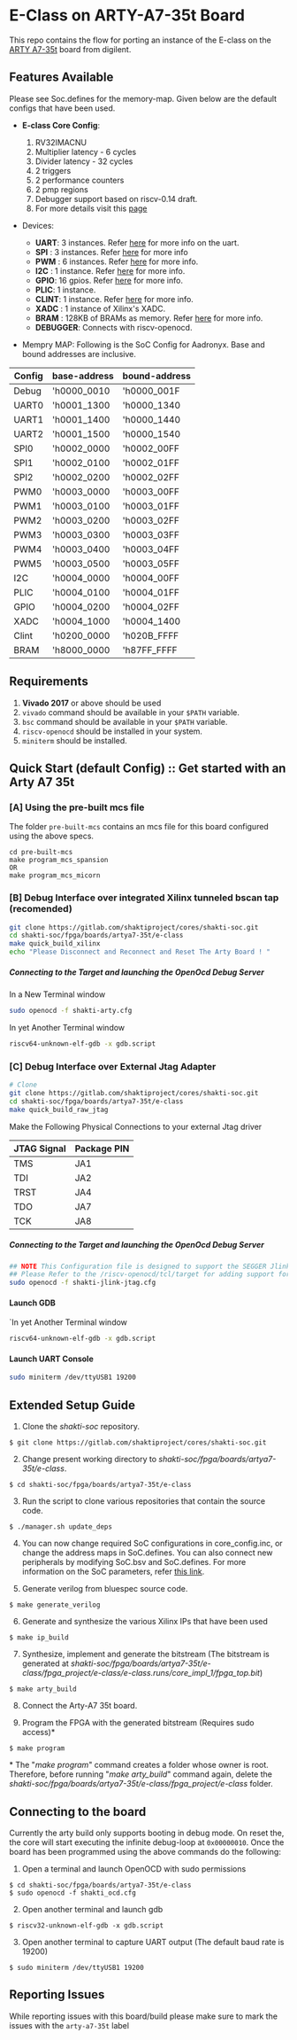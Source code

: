 # E-Class on ARTY-A7-35t Board

This repo contains the flow for porting an instance of the E-class on the [ARTY A7-35t](https://store.digilentinc.com/arty-a7-artix-7-fpga-development-board-for-makers-and-hobbyists/) board from digilent. 

## Features Available
Please see Soc.defines for the memory-map. Given below are the default configs that have been used.

* __E-class Core Config__:
    1. RV32IMACNU
    2. Multiplier latency - 6 cycles
    3. Divider latency - 32 cycles
    4. 2 triggers
    5. 2 performance counters
    6. 2 pmp regions
    7. Debugger support based on riscv-0.14 draft.
    8. For more details visit this [page](https://gitlab.com/shaktiproject/cores/e-class)

* Devices: 
    * __UART__: 3 instances. Refer [here](https://gitlab.com/shaktiproject/uncore/devices/blob/master/uart/uart_driver.c) for more info on the uart.
    * __SPI__ : 3 instances. Refer [here](https://gitlab.com/shaktiproject/uncore/devices/blob/master/spi) for more info
    * __PWM__ : 6 instances. Refer [here](https://gitlab.com/shaktiproject/uncore/devices/blob/master/pwm) for more info.
    * __I2C__ : 1 instance. Refer [here](https://gitlab.com/shaktiproject/uncore/devices/blob/master/i2c) for more info.
    * __GPIO__: 16 gpios. Refer [here](https://gitlab.com/shaktiproject/uncore/devices/blob/master/gpio) for more info.
    * __PLIC__: 1 instance.
    * __CLINT__: 1 instance. Refer [here](https://gitlab.com/shaktiproject/uncore/devices/blob/master/clint/clint.defines) for more info.
    * __XADC__ : 1 instance of Xilinx's XADC.
    * __BRAM__ : 128KB of BRAMs as memory. Refer [here](https://gitlab.com/shaktiproject/uncore/devices/blob/master/bram) for more info.
    * __DEBUGGER__: Connects with riscv-openocd.

* Mempry MAP:
  Following is the SoC Config for Aadronyx. Base and bound addresses are inclusive.

| Config  | base-address| bound-address|
|---------|-------------|--------------|
|Debug    | 'h0000_0010| 'h0000_001F|
|UART0    | 'h0001_1300| 'h0000_1340|
|UART1    | 'h0001_1400| 'h0000_1440|
|UART2    | 'h0001_1500| 'h0000_1540|
|SPI0     | 'h0002_0000| 'h0002_00FF|
|SPI1     | 'h0002_0100| 'h0002_01FF|
|SPI2     | 'h0002_0200| 'h0002_02FF|
|PWM0     | 'h0003_0000| 'h0003_00FF|
|PWM1     | 'h0003_0100| 'h0003_01FF|
|PWM2     | 'h0003_0200| 'h0003_02FF|
|PWM3     | 'h0003_0300| 'h0003_03FF|
|PWM4     | 'h0003_0400| 'h0003_04FF|
|PWM5     | 'h0003_0500| 'h0003_05FF|
|I2C      | 'h0004_0000| 'h0004_00FF|
|PLIC     | 'h0004_0100| 'h0004_01FF|
|GPIO     | 'h0004_0200| 'h0004_02FF|
|XADC     | 'h0004_1000| 'h0004_1400|
|Clint    | 'h0200_0000| 'h020B_FFFF|
|BRAM     | 'h8000_0000| 'h87FF_FFFF|

## Requirements
1. __Vivado 2017__ or above should be used
2. `vivado` command should be available in your `$PATH` variable.
3. `bsc` command should be available in your `$PATH` variable.
4. `riscv-openocd` should be installed in your system.
5. `miniterm` should be installed.

## Quick Start (default Config) :: Get started with an Arty A7 35t

### [A] Using the pre-built mcs file
The folder `pre-built-mcs` contains an mcs file for this board configured using the above specs. 
```
cd pre-built-mcs
make program_mcs_spansion
OR
make program_mcs_micorn
```

### [B] Debug Interface over integrated Xilinx tunneled bscan tap (recomended)
``` bash
git clone https://gitlab.com/shaktiproject/cores/shakti-soc.git
cd shakti-soc/fpga/boards/artya7-35t/e-class
make quick_build_xilinx
echo "Please Disconnect and Reconnect and Reset The Arty Board ! "
```
##### Connecting to the Target and launching the OpenOcd Debug Server
In a New Terminal window     
``` bash
sudo openocd -f shakti-arty.cfg
```
In yet Another Terminal window
``` bash
riscv64-unknown-elf-gdb -x gdb.script
```
### [C] Debug Interface over External Jtag Adapter
```bash
# Clone 
git clone https://gitlab.com/shaktiproject/cores/shakti-soc.git
cd shakti-soc/fpga/boards/artya7-35t/e-class
make quick_build_raw_jtag
```
Make the Following Physical Connections to your external Jtag driver      

| JTAG Signal | Package PIN |
| ----------- | ----------- |
|     TMS     |     JA1     |
|     TDI     |     JA2     |
|     TRST    |     JA4     |
|     TDO     |     JA7     |
|     TCK     |     JA8     |

##### Connecting to the Target and launching the OpenOcd Debug Server
``` bash
## NOTE This Configuration file is designed to support the SEGGER Jlink V10.1+ Jtag Adapters
## Please Refer to the /riscv-openocd/tcl/target for adding support for your Adapter
sudo openocd -f shakti-jlink-jtag.cfg
```

#### Launch GDB
`In yet Another Terminal window      
``` bash
riscv64-unknown-elf-gdb -x gdb.script
```

#### Launch UART Console
```bash
sudo miniterm /dev/ttyUSB1 19200
```

## Extended Setup Guide 

1. Clone the *shakti-soc* repository.
```
$ git clone https://gitlab.com/shaktiproject/cores/shakti-soc.git
```

2. Change present working directory to *shakti-soc/fpga/boards/artya7-35t/e-class*.
```
$ cd shakti-soc/fpga/boards/artya7-35t/e-class
```

3. Run the script to clone various repositories that contain the source code.
```
$ ./manager.sh update_deps
```

4. You can now change required SoC configurations in core_config.inc, or change the address maps in SoC.defines. You can also connect new peripherals by modifying SoC.bsv and SoC.defines. For more information on the SoC parameters, refer [this link](https://gitlab.com/shaktiproject/cores/e-class/blob/master/docs/configuring_core.md).

5. Generate verilog from bluespec source code.
```
$ make generate_verilog
```

6. Generate and synthesize the various Xilinx IPs that have been used
```
$ make ip_build
```

7. Synthesize, implement and generate the bitstream (The bitstream is generated at *shakti-soc/fpga/boards/artya7-35t/e-class/fpga_project/e-class/e-class.runs/core_impl_1/fpga_top.bit*)
```
$ make arty_build
```

8. Connect the Arty-A7 35t board.

9. Program the FPGA with the generated bitstream (Requires sudo access)*
```
$ make program
```
\* The "*make program*" command creates a folder whose owner is root. Therefore, before running "*make arty_build*" command again, delete the *shakti-soc/fpga/boards/artya7-35t/e-class/fpga_project/e-class* folder.

## Connecting to the board

Currently the arty build only supports booting in debug mode. On reset the, the core will start executing the infinite debug-loop at `0x00000010`. Once the board has been programmed using the above commands do the following:

1. Open a terminal and launch OpenOCD with sudo permissions
```
$ cd shakti-soc/fpga/boards/artya7-35t/e-class
$ sudo openocd -f shakti_ocd.cfg
```

2. Open another terminal and launch gdb
```
$ riscv32-unknown-elf-gdb -x gdb.script
```

3. Open another terminal to capture UART output (The default baud rate is 19200)
```
$ sudo miniterm /dev/ttyUSB1 19200
```

## Reporting Issues
While reporting issues with this board/build please make sure to mark the issues with the `arty-a7-35t` label

